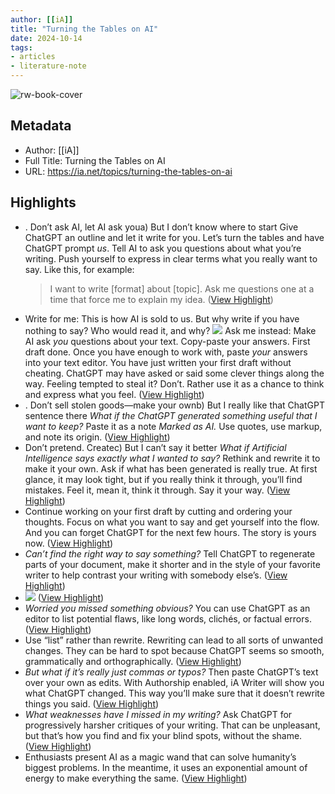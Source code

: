 ```yaml
---
author: [[iA]]
title: "Turning the Tables on AI"
date: 2024-10-14
tags: 
- articles
- literature-note
---
```

![rw-book-cover](https://ia.net/wp-content/themes/iA-library/assets/hotlink-ok/favicon-192x192.png)

## Metadata
- Author: [[iA]]
- Full Title: Turning the Tables on AI
- URL: https://ia.net/topics/turning-the-tables-on-ai

## Highlights
- . Don’t ask AI, let AI ask youa) But I don’t know where to start
  Give ChatGPT an outline and let it write for you. Let’s turn the tables and have ChatGPT prompt *us*. Tell AI to ask you questions about what you’re writing. Push yourself to express in clear terms what you really want to say. Like this, for example:
  > I want to write [format] about [topic]. Ask me questions one at a time that force me to explain my idea. ([View Highlight](https://read.readwise.io/read/01ja3v238yh6r9ze20n5a1qz76))
- Write for me: This is how AI is sold to us. But why write if you have nothing to say? Who would read it, and why?
  ![](https://ia.net/wp-content/uploads/2024/06/ask-ChatGPT.png)
  Ask me instead: Make AI ask *you* questions about your text. Copy-paste your answers. First draft done.
  Once you have enough to work with, paste *your* answers into your text editor. You have just written your first draft without cheating.
  ChatGPT may have asked or said some clever things along the way. Feeling tempted to steal it? Don’t. Rather use it as a chance to think and express what you feel. ([View Highlight](https://read.readwise.io/read/01ja3v3hnabxah0qqjmys58scr))
- . Don’t sell stolen goods—make your ownb) But I really like that ChatGPT sentence there
  *What if the ChatGPT generated something useful that I want to keep?* Paste it as a note *Marked as AI.* Use quotes, use markup, and note its origin. ([View Highlight](https://read.readwise.io/read/01ja3v4k91n8fvndk5xmq0nv29))
- Don’t pretend. Createc) But I can’t say it better
  *What if Artificial Intelligence says exactly what I wanted to say?* Rethink and rewrite it to make it your own. Ask if what has been generated is really true. At first glance, it may look tight, but if you really think it through, you’ll find mistakes. Feel it, mean it, think it through. Say it your way. ([View Highlight](https://read.readwise.io/read/01ja3v4w3yd9wz7ntxycn2yvje))
- Continue working on your first draft by cutting and ordering your thoughts. Focus on what you want to say and get yourself into the flow. And you can forget ChatGPT for the next few hours. The story is yours now. ([View Highlight](https://read.readwise.io/read/01ja3v532wqg3mcvkzhh5m8160))
- *Can’t find the right way to say something?* Tell ChatGPT to regenerate parts of your document, make it shorter and in the style of your favorite writer to help contrast your writing with somebody else’s. ([View Highlight](https://read.readwise.io/read/01ja3v5hz9fmrm586x96xk9q40))
- ![](https://ia.net/wp-content/uploads/2024/06/rewrite-as-tom-wolfe.png) ([View Highlight](https://read.readwise.io/read/01ja3v5cj9ejxp7133q9saagya))
- *Worried you missed something obvious?* You can use ChatGPT as an editor to list potential flaws, like long words, clichés, or factual errors. ([View Highlight](https://read.readwise.io/read/01ja3v5wh4bk3wktw5cegynsnr))
- Use “list” rather than rewrite. Rewriting can lead to all sorts of unwanted changes. They can be hard to spot because ChatGPT seems so smooth, grammatically and orthographically. ([View Highlight](https://read.readwise.io/read/01ja3v62avh6bh4xrpqe5x6ven))
- *But what if it’s really just commas or typos?* Then paste ChatGPT’s text over your own as edits. With Authorship enabled, iA Writer will show you what ChatGPT changed. This way you’ll make sure that it doesn’t rewrite things you said. ([View Highlight](https://read.readwise.io/read/01ja3v6pnqr4geytwtdxdxx5n6))
- *What weaknesses have I missed in my writing?* Ask ChatGPT for progressively harsher critiques of your writing. That can be unpleasant, but that’s how you find and fix your blind spots, without the shame. ([View Highlight](https://read.readwise.io/read/01ja3v6x194qjbgdchqsczmhgq))
- Enthusiasts present AI as a magic wand that can solve humanity’s biggest problems. In the meantime, it uses an exponential amount of energy to make everything the same. ([View Highlight](https://read.readwise.io/read/01ja3v7pfm6n487hg8f4vfgkjh))
